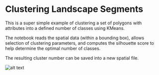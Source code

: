 # Clustering Landscape Segments
This is a super simple example of clustering a set of polygons with attributes into a defined number of classes using KMeans.

The notebook reads the spatial data (within a bounding box), allows selection of clustering parameters, and computes the silhouette score to help determine the optimal number of classes.

The resulting cluster number can be saved into a new spatial file.


![alt text](https://github.com/petescarth/segment-cluster/blob/main/example_clusters.png?raw=true)